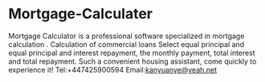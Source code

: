 # Mortgage-Calculater
Mortgage Calculator is a professional software specialized in mortgage calculation . Calculation of commercial loans Select equal principal and equal principal and interest repayment, the monthly payment, total interest and total repayment. Such a convenient housing assistant, come quickly to experience it!
Tel:+447425900594
Email:kanyuanye@yeah.net
